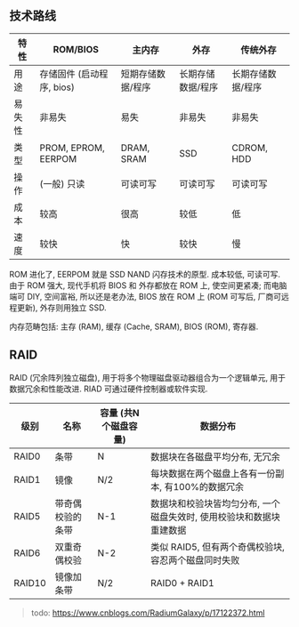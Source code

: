 ## 技术路线

| 特性   | ROM/BIOS                  | 主内存              | 外存              | 传统外存          |
| ------ | ------------------------- | ----------------- | ----------------- | ----------------- |
| 用途   | 存储固件 (启动程序, bios) | 短期存储数据/程序 | 长期存储数据/程序 | 长期存储数据/程序 |
| 易失性 | 非易失                    | 易失              | 非易失            | 非易失            |
| 类型   | PROM, EPROM, EERPOM       | DRAM, SRAM        | SSD               | CDROM, HDD        |
| 操作   | (一般) 只读       | 可读可写          | 可读可写          |   可读可写                |
| 成本   | 较高                      | 很高              | 较低              |  低                 |
| 速度   | 较快                      | 快                | 较快              | 慢                  |

ROM 进化了, EERPOM 就是 SSD NAND 闪存技术的原型. 成本较低, 可读可写. 由于 ROM 强大, 现代手机将 BIOS 和 外存都放在 ROM 上, 使空间更紧凑; 而电脑端可 DIY, 空间富裕, 所以还是老办法, BIOS 放在 ROM 上 (ROM 可写后, 厂商可远程更新), 外存则用独立 SSD.

内存范畴包括: 主存 (RAM), 缓存 (Cache, SRAM), BIOS (ROM), 寄存器.

## RAID

RAID (冗余阵列独立磁盘), 用于将多个物理磁盘驱动器组合为一个逻辑单元, 用于数据冗余和性能改进. RIAD 可通过硬件控制器或软件实现.

| 级别   | 名称             | 容量 (共N个磁盘容量)           | 数据分布                                           |
| ------ | ---------------- | -------------- | -------------------------------------------------- |
| RAID0  | 条带             | N       | 数据块在各磁盘平均分布, 无冗余                     |
| RAID1  | 镜像             | N/2 | 每块数据在两个磁盘上各有一份副本, 有100%的数据冗余 |
| RAID5  | 带奇偶校验的条带 |  N-1              |  数据块和校验块皆均匀分布, 一个磁盘失效时, 使用校验块和数据块重建数据                                                 |
| RAID6  | 双重奇偶校验     | N-2               | 类似 RAID5, 但有两个奇偶校验块, 容忍两个磁盘同时失败                                                   |
| RAID10 | 镜像加条带                 | N/2               | RAID0 + RAID1                                                   |

> todo: https://www.cnblogs.com/RadiumGalaxy/p/17122372.html